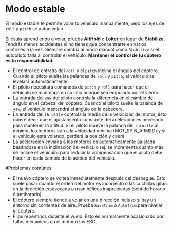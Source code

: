 # Modo estable

El modo estable te permite volar tu vehículo manualmente, pero los ejes de `roll` y `pitch` se autonivelan.

Si estás aprendiendo a volar, prueba **AltHold** o **Loiter** en lugar de **Stabilize**. Tendrás menos accidentes si no tienes que concentrarte en varios controles a la vez. Siempre cambia al modo manual como `Stabilize` si el autopiloto falla al controlar el vehículo. **Mantener el control de tu cóptero es tu responsabilidad**.

+ El control de entrada del `roll` y el `pitch` inclina el ángulo del cóptero. Cuando el piloto suelte las palancas de `roll` y `pitch`, el vehículo se levelará automáticamente.
+ El piloto necesitará comandos de `pitch` y `roll` para hacer que el vehículo se mantenga en su sitio aunque sea empujado por el viento.
+ La entrada del `yaw` del piloto controla la diferencia en el cambio de ángulo en el cabezal del cóptero. Cuando el piloto suelte la palanca de `yaw`, el vehículo mantendrá el ángulo de la cabecera.
+ La entrada del `throttle` controla la media de la velocidad del motor, ésto quiere decir que el ajustamiento constante del acelerador es necesario para mantener la altitud. Si el piloto mueve la palanca del `throttle` al mínimo, los motores irán a la velocidad mínima (MOT_SPIN_ARMED) y si el vehículo está volando, perderá la posición y caerá.
+ La aceleración enviada a los motores es automáticamente ajustada basándose en la inclinación del vehículo (ej. se incrementa cuanto más se incline el vehículo) para reducir la compensación que el piloto debe hacer en cada cambio de la actitud del vehículo.

#Problemas comúnes
+ El nuevo cóptero se voltea inmediatamente después del despegue. Esto suele pasar cuando el orden del motor es incorrecto o las cuchillas giran en la dirección equivocada o usan hélices inapropiadas (sentido horario ó antihorario).
+ El cóptero siempre tiende a volar en una dirección incluso si hay un entorno sin corrientes de aire. Prueba `SaveTrim` o `AutoTrim` para nivelar el cóptero.
+ Flips repentinos durante el vuelo. Esto es normalmente ocasionado por fallos mecánicos en el motor o los ESC.